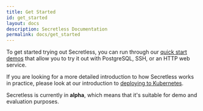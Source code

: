 ```yaml
---
title: Get Started
id: get_started
layout: docs
description: Secretless Documentation
permalink: docs/get_started
---
```


To get started trying out Secretless, you can run through our [quick start demos](/docs/get_started/quick_start.html)
that allow you to try it out with PostgreSQL, SSH, or an HTTP web service.

If you are looking for a more detailed introduction to how Secretless works in
practice, please look at our introduction to [deploying to Kubernetes](/docs/get_started/deploy_to_kubernetes.html).

Secretless is currently in **alpha**, which means that it's suitable for demo and evaluation
purposes.
